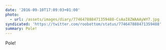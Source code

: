 ```yaml
---
date: '2016-09-10T17:09:03+01:00'
photo:
  - url: /assets/images/diary/774647888471359488-CsAaI8ZWAAAyWY7.jpg
syndicated: 'https://twitter.com/roobottom/status/774647888471359488'
summary: Pole!
---
```

Pole! 
